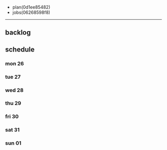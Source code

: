 
- plan(0d1ee85482)
- jobs(06268598f8)
---

## backlog

## schedule
### mon 26
### tue 27
### wed 28
### thu 29
### fri 30
### sat 31
### sun 01




